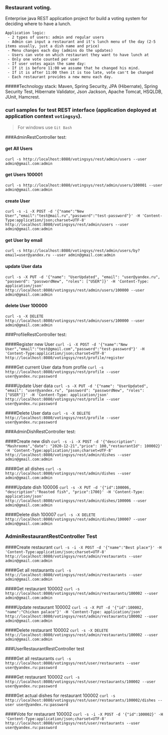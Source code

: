 ### Restaurant voting.

Enterprise java REST application project for build a voting system for deciding where to have a lunch.

    Application logic:
     - 2 types of users: admin and regular users
     - Admin can input a restaurant and it's lunch menu of the day (2-5 items usually, just a dish name and price)
     - Menu changes each day (admins do the updates)
     - Users can vote on which restaurant they want to have lunch at
     - Only one vote counted per user
     - If user votes again the same day:
     - If it is before 11:00 we assume that he changed his mind.
     - If it is after 11:00 then it is too late, vote can't be changed
     - Each restaurant provides a new menu each day.
     
#####Technology stack: Maven, Spring Security, JPA (Hibernate), Spring Security Test, Hibernate Validator, Json Jackson, Apache Tomcat, HSQLDB, JUnit, Hamcrest.

### curl samples for test REST interface (application deployed at application context `votingsys`).
> For windows use `Git Bash`

###AdminRestController test:

#### get All Users
`curl -s http://localhost:8080/votingsys/rest/admin/users --user admin@gmail.com:admin`

#### get Users 100001
`curl -s http://localhost:8080/votingsys/rest/admin/users/100001 --user admin@gmail.com:admin`

#### create User
`curl -s -i -X POST -d '{"name":"New User","email":"test@mail.ru","password":"test-password"}' -H 'Content-Type:application/json;charset=UTF-8' http://localhost:8080/votingsys/rest/admin/users --user admin@gmail.com:admin`

#### get User by email
`curl -s http://localhost:8080/votingsys/rest/admin/users/by?email=user@yandex.ru --user admin@gmail.com:admin`

#### update User data
`curl -s -X PUT -d '{"name": "UserUpdated", "email": "user@yandex.ru", "password": "passwordNew", "roles": ["USER"]}' -H 'Content-Type: application/json' http://localhost:8080/votingsys/rest/admin/users/100000 --user admin@gmail.com:admin`

#### delete User 100000
`curl -s -X DELETE http://localhost:8080/votingsys/rest/admin/users/100000 --user admin@gmail.com:admin`

###ProfileRestController test:

####Register new User
`curl -i -X POST -d '{"name":"New User","email":"test@gmail.com","password":"test-password"}' -H 'Content-Type:application/json;charset=UTF-8' http://localhost:8080/votingsys/rest/profile/register`

####Get current User data from profile
`curl -s http://localhost:8080/votingsys/rest/profile --user user@yandex.ru:password`

####Update User data
`curl -s -X PUT -d '{"name": "UserUpdated", "email": "user@yandex.ru", "password": "passwordNew", "roles": ["USER"]}' -H 'Content-Type: application/json' http://localhost:8080/votingsys/rest/profile --user user@yandex.ru:password`

####Delete User data
`curl -s -X DELETE http://localhost:8080/votingsys/rest/profile --user user@yandex.ru:password`

###AdminDishRestController test:

####Create new dish
`curl -s -i -X POST -d '{"description": "Mashrooms","date": "2020-12-21","price": 100,"restaurantId": 100002}' -H 'Content-Type:application/json;charset=UTF-8' http://localhost:8080/votingsys/rest/admin/dishes --user admin@gmail.com:admin`

####Get all dishes
`curl -s http://localhost:8080/votingsys/rest/admin/dishes --user admin@gmail.com:admin`

####Update dish 100006
`curl -s -X PUT -d '{"id":100006, "description":"Roasted fish", "price":1700}' -H 'Content-Type: application/json' http://localhost:8080/votingsys/rest/admin/dishes/100006 --user admin@gmail.com:admin`

####Delete dish 100007
`curl -s -X DELETE http://localhost:8080/votingsys/rest/admin/dishes/100007 --user admin@gmail.com:admin`

### AdminRestaurantRestController Test

####Create restaurant
`curl -s -i -X POST -d '{"name":"Best place"}' -H 'Content-Type:application/json;charset=UTF-8' http://localhost:8080/votingsys/rest/admin/restaurants --user admin@gmail.com:admin`

####Get all restaurants
`curl -s http://localhost:8080/votingsys/rest/admin/restaurants --user admin@gmail.com:admin`

####Get restaurant 100002
`curl -s http://localhost:8080/votingsys/rest/admin/restaurants/100002 --user admin@gmail.com:admin`

####Update restaurant 100002
`curl -s -X PUT -d '{"id":100002, "name":"Chicken palace"}' -H 'Content-Type: application/json' http://localhost:8080/votingsys/rest/admin/restaurants/100002 --user admin@gmail.com:admin`

####Delete restaurant 100002
`curl -s -X DELETE http://localhost:8080/votingsys/rest/admin/restaurants/100002 --user admin@gmail.com:admin`

###UserRestaurantRestController test

####Get all restaurants
`curl -s http://localhost:8080/votingsys/rest/user/restaurants --user user@yandex.ru:password`

####Get restaurant 100002
`curl -s http://localhost:8080/votingsys/rest/user/restaurants/100002 --user user@yandex.ru:password`

####Get actual dishes for restaurant 100002
`curl -s http://localhost:8080/votingsys/rest/user/restaurants/100002/dishes --user user@yandex.ru:password`

####Vote for restaurant 100002
`curl -s -i -X POST -d '{"id":100002}' -H 'Content-Type:application/json;charset=UTF-8' http://localhost:8080/votingsys/rest/user/restaurants --user user@yandex.ru:password`